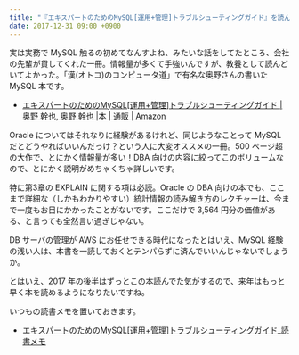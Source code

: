 ```yaml
---
title: "『エキスパートのためのMySQL[運用+管理]トラブルシューティングガイド』を読んだ"
date: 2017-12-31 09:00 +0900
---
```


実は実務で MySQL 触るの初めてなんすよね、みたいな話をしてたところ、会社の先輩が貸してくれた一冊。情報量が多くて手強いんですが、教養として読んどいてよかった。「漢(オトコ)のコンピュータ道」で有名な奥野さんの書いた MySQL 本です。

- [エキスパートのためのMySQL[運用+管理]トラブルシューティングガイド | 奥野 幹也, 奥野 幹也 |本 | 通販 | Amazon](https://www.amazon.co.jp/dp/4774142948/)

Oracle についてはそれなりに経験があるけれど、同じようなことって MySQL だとどうやればいいんだっけ？という人に大変オススメの一冊。500 ページ超の大作で、とにかく情報量が多い！DBA 向けの内容に絞ってこのボリュームなので、とにかく説明がめちゃくちゃ詳しいです。

特に第3章の EXPLAIN に関する項は必読。Oracle の DBA 向けの本でも、ここまで詳細な（しかもわかりやすい）統計情報の読み解き方のレクチャーは、今まで一度もお目にかかったことがないです。ここだけで 3,564 円分の価値がある、と言っても全然言い過ぎじゃない。

DB サーバの管理が AWS にお任せできる時代になったとはいえ、MySQL 経験の浅い人は、本書を一読しておくとテンパらずに済んでいいんじゃないでしょうか。

とはいえ、2017 年の後半はずっとこの本読んでた気がするので、来年はもっと早く本を読めるようになりたいですね。

いつもの読書メモを置いておきます。

- [エキスパートのためのMySQL[運用+管理]トラブルシューティングガイド_読書メモ](https://gist.github.com/gushernobindsme/c22df1917e6af97cf429d24d2cc9a2a8)
